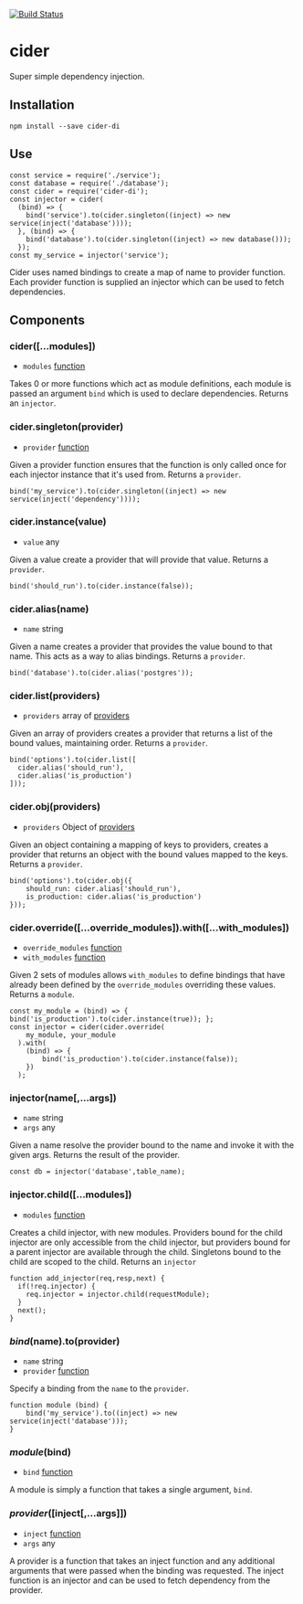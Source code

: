 [![Build Status](https://travis-ci.org/chris-pardy/cider-di.svg?branch=master)](https://travis-ci.org/chris-pardy/cider-di)
# cider
Super simple dependency injection.

## Installation
```npm install --save cider-di```

## Use
```
const service = require('./service');
const database = require('./database');
const cider = require('cider-di');
const injector = cider(
  (bind) => {
    bind('service').to(cider.singleton((inject) => new service(inject('database'))));
  }, (bind) => {
    bind('database').to(cider.singleton((inject) => new database()));
  });
const my_service = injector('service');
```
Cider uses named bindings to create a map of name to provider function.
Each provider function is supplied an injector which can be used to fetch dependencies.

## Components
### cider([...modules])
* `modules` [function](#modulebind)

Takes 0 or more functions which act as module definitions, each module is passed
an argument `bind` which is used to declare dependencies. Returns an `injector`.

### cider.singleton(provider)
* `provider` [function](#providerinjectargs)

Given a provider function ensures that the function is only called once for each
injector instance that it's used from. Returns a `provider`.
```
bind('my_service').to(cider.singleton((inject) => new service(inject('dependency'))));
```

### cider.instance(value)
* `value` any

Given a value create a provider that will provide that value. Returns a `provider`.
```
bind('should_run').to(cider.instance(false));
```

### cider.alias(name)
* `name` string

Given a name creates a provider that provides the value bound to that name.
This acts as a way to alias bindings. Returns a `provider`.
```
bind('database').to(cider.alias('postgres'));
```

### cider.list(providers)
* `providers` array of [providers](#providernameargs)

Given an array of providers creates a provider that returns a list of the bound
values, maintaining order. Returns a `provider`.
```
bind('options').to(cider.list([
  cider.alias('should_run'),
  cider.alias('is_production')
]));
```

### cider.obj(providers)
* `providers` Object of [providers](#providernameargs)

Given an object containing a mapping of keys to providers, creates a provider that
returns an object with the bound values mapped to the keys. Returns a `provider`.
```
bind('options').to(cider.obj({
    should_run: cider.alias('should_run'),
    is_production: cider.alias('is_production')
}));
```

### cider.override([...override_modules]).with([...with_modules])
* `override_modules` [function](#modulebind)
* `with_modules` [function](#modulebind)

Given 2 sets of modules allows `with_modules` to define bindings that have already
been defined by the `override_modules` overriding these values. Returns a `module`.
```
const my_module = (bind) => { bind('is_production').to(cider.instance(true)); };
const injector = cider(cider.override(
    my_module, your_module
  ).with(
    (bind) => {
        bind('is_production').to(cider.instance(false));
    })
  );
```

### injector(name[,...args])
* `name` string
* `args` any

Given a name resolve the provider bound to the name and invoke it with the given args.
Returns the result of the provider.
```
const db = injector('database',table_name);
```

### injector.child([...modules])
* `modules` [function](#modulebind)

Creates a child injector, with new modules. Providers bound for the child injector
are only accessible from the child injector, but providers bound for a parent injector
are available through the child. Singletons bound to the child are scoped to the child.
Returns an `injector`
```
function add_injector(req,resp,next) {
  if(!req.injector) {
    req.injector = injector.child(requestModule);
  }
  next();
}
```

### *bind*(name).to(provider)
* `name` string
* `provider` [function](#providerinjectargs)

Specify a binding from the `name` to the `provider`.
```
function module (bind) {
    bind('my_service').to((inject) => new service(inject('database')));
}
```

### *module*(bind)
* `bind` [function](#bindnametoprovider)

A module is simply a function that takes a single argument, `bind`.

### *provider*([inject[,...args]])
* `inject` [function](#injectornameargs)
* `args` any

A provider is a function that takes an inject function and any additional arguments
that were passed when the binding was requested. The inject function is an injector
and can be used to fetch dependency from the provider.
